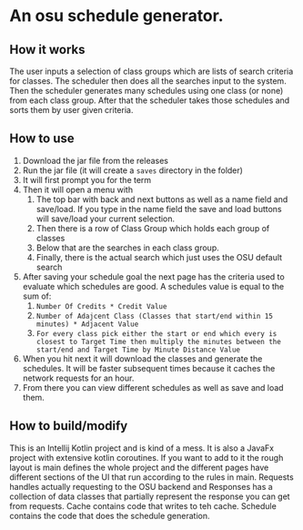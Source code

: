 # An osu schedule generator.

## How it works

The user inputs a selection of class groups which are lists of search criteria for classes.
The scheduler then does all the searches input to the system.
Then the scheduler generates many schedules using one class (or none) from each class group.
After that the scheduler takes those schedules and sorts them by user given criteria.

## How to use

1. Download the jar file from the releases
2. Run the jar file (it will create a ```saves``` directory in the folder)
3. It will first prompt you for the term
4. Then it will open a menu with
   1. The top bar with back and next buttons as well as a name field and save/load.
If you type in the name field the save and load buttons will save/load your current selection.
   2. Then there is a row of Class Group which holds each group of classes
   3. Below that are the searches in each class group.
   4. Finally, there is the actual search which just uses the OSU default search
5. After saving your schedule goal the next page has the criteria used to evaluate which schedules are good.
A schedules value is equal to the sum of:
   1. ```Number Of Credits * Credit Value```
   2. ```Number of Adajcent Class (Classes that start/end within 15 minutes) * Adjacent Value```
   3. ```For every class pick either the start or end which every is closest to Target Time then multiply the minutes between the start/end and Target Time by Minute Distance Value```
6. When you hit next it will download the classes and generate the schedules.
It will be faster subsequent times because it caches the network requests for an hour.
7. From there you can view different schedules as well as save and load them.

## How to build/modify
This is an Intellij Kotlin project and is kind of a mess.
It is also a JavaFx project with extensive kotlin coroutines.
If you want to add to it the rough layout is main defines the whole project and the different pages have different sections of the UI that run according to the rules in main.
Requests handles actually requesting to the OSU backend and Responses has a collection of data classes that partially represent the response you can get from requests.
Cache contains code that writes to teh cache.
Schedule contains the code that does the schedule generation.
